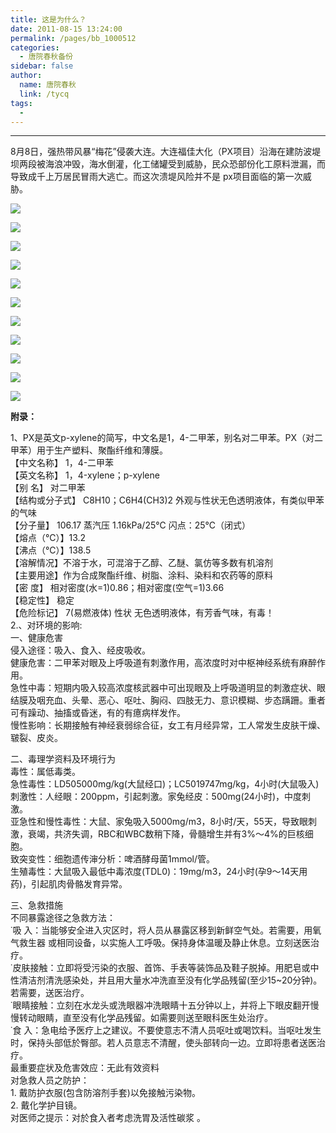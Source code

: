 ```yaml
---
title: 这是为什么？
date: 2011-08-15 13:24:00
permalink: /pages/bb_1000512
categories: 
  - 唐院春秋备份
sidebar: false
author: 
  name: 唐院春秋
  link: /tycq
tags: 
  - 
---
```


* * *

  
8月8日，强热带风暴“梅花”侵袭大连。大连福佳大化（PX项目）沿海在建防波堤坝两段被海浪冲毁，海水倒灌，化工储罐受到威胁，民众恐部份化工原料泄漏，而导致成千上万居民冒雨大逃亡。而这次溃堤风险并不是
px项目面临的第一次威胁。  
  

![](/pic/img.ph.126.net_HShgaDmZnqtSznJH7YglRg==_31806672385180380.jpg)

![](/pic/img.ph.126.net__V0VeJNGgB5_qb9ogZEEAQ==_2696811751881671103.jpg)

![](/pic/img.ph.126.net_zpA0dS6PFhPpF2J5GyDNfQ==_2520326941484088785.jpg)

![](http://img.ph.126.net/mvT3sHiGd_R1Di8JTWcTAg==/1110137308163703238.jpg)

![](/pic/img.ph.126.net_OUBGG0XwZltoT29Zli9oKg==_651614571102044795.jpg)

![](/pic/img.ph.126.net_RS9di6tHBbUNukC0ytiWNQ==_1174313602853733809.jpg)

![](/pic/img.ph.126.net_RVU3tH_IZBICRi_VtBJLkg==_2681612103139294995.jpg)

![](/pic/img.ph.126.net_v1C0wMmdBarZmTc3lYkQIw==_1564437920574703029.jpg)

![](/pic/img.ph.126.net_BbYsx4VybLy0KiOnG0GIeQ==_1557119571180225624.jpg)

![](/pic/img.ph.126.net_kwcjccAg_5CAtgJqEi7uaA==_666251269890998629.jpg)

![](/pic/img.ph.126.net_l31eWq9n7ZbzKMuOIFYFKA==_2592947485475439362.jpg)

  
**附录：**  
  
1、PX是英文p-xylene的简写，中文名是1，4-二甲苯，别名对二甲苯。PX（对二甲苯）用于生产塑料、聚酯纤维和薄膜。  
【中文名称】 1，4-二甲苯  
【英文名称】 1，4-xylene；p-xylene  
【别 名】 对二甲苯  
【结构或分子式】 C8H10；C6H4(CH3)2 外观与性状无色透明液体，有类似甲苯的气味  
【分子量】 106.17 蒸汽压 1.16kPa/25℃ 闪点：25℃（闭式）  
【熔点（℃）】13.2  
【沸点（℃）】138.5  
【溶解情况】不溶于水，可混溶于乙醇、乙醚、氯仿等多数有机溶剂  
【主要用途】作为合成聚酯纤维、树脂、涂料、染料和农药等的原料  
【密 度】 相对密度(水=1)0.86；相对密度(空气=1)3.66  
【稳定性】 稳定  
【危险标记】 7(易燃液体) 性状 无色透明液体，有芳香气味，有毒！  
2.、对环境的影响:  
一、健康危害  
侵入途径：吸入、食入、经皮吸收。  
健康危害：二甲苯对眼及上呼吸道有刺激作用，高浓度时对中枢神经系统有麻醉作用。  
急性中毒：短期内吸入较高浓度核武器中可出现眼及上呼吸道明显的刺激症状、眼结膜及咽充血、头晕、恶心、呕吐、胸闷、四肢无力、意识模糊、步态蹒跚。重者可有躁动、抽搐或昏迷，有的有癔病样发作。  
慢性影响：长期接触有神经衰弱综合征，女工有月经异常，工人常发生皮肤干燥、皲裂、皮炎。  
  
二、毒理学资料及环境行为  
毒性：属低毒类。  
急性毒性：LD505000mg/kg(大鼠经口)；LC5019747mg/kg，4小时(大鼠吸入)  
刺激性：人经眼：200ppm，引起刺激。家兔经皮：500mg(24小时)，中度刺激。  
亚急性和慢性毒性：大鼠、家兔吸入5000mg/m3，8小时/天，55天，导致眼刺激，衰竭，共济失调，RBC和WBC数稍下降，骨髓增生并有3%～4%的巨核细胞。  
致突变性：细胞遗传渖分析：啤酒酵母菌1mmol/管。  
生殖毒性：大鼠吸入最低中毒浓度(TDL0)：19mg/m3，24小时(孕9～14天用药)，引起肌肉骨骼发育异常。  
  
三、急救措施  
不同暴露途径之急救方法：  
˙吸 入：当能够安全进入灾区时，将人员从暴露区移到新鲜空气处。若需要，用氧气救生器 或相同设备，以实施人工呼吸。保持身体温暖及静止休息。立刻送医治疗。  
˙皮肤接触：立即将受污染的衣服、首饰、手表等装饰品及鞋子脱掉。用肥皂或中性清洁剂清洗感染处，并且用大量水冲洗直至没有化学品残留(至少15~20分钟)。若需要，送医治疗。  
˙眼睛接触：立刻在水龙头或洗眼器冲洗眼睛十五分钟以上，并将上下眼皮翻开慢慢转动眼睛，直至没有化学品残留。如需要则送至眼科医生处治疗。  
˙食 入：急电给予医疗上之建议。不要使意志不清人员呕吐或喝饮料。当呕吐发生时，保持头部低於臀部。若人员意志不清醒，使头部转向一边。立即将患者送医治疗。  
最重要症状及危害效应：无此有效资料  
对急救人员之防护：  
1\. 戴防护衣服(包含防溶剂手套)以免接触污染物。  
2\. 戴化学护目镜。  
对医师之提示：对於食入者考虑洗胃及活性碳浆 。